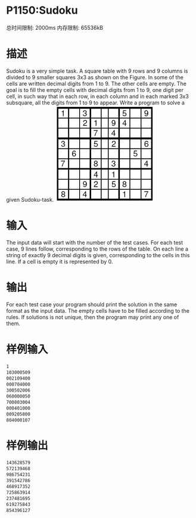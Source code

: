 # P1150:Sudoku

总时间限制: 2000ms 内存限制: 65536kB
# 描述
Sudoku is a very simple task. A square table with 9 rows and 9 columns is divided to 9 smaller squares 3x3 as shown on the Figure. In some of the cells are written decimal digits from 1 to 9. The other cells are empty. The goal is to fill the empty cells with decimal digits from 1 to 9, one digit per cell, in such way that in each row, in each column and in each marked 3x3 subsquare, all the digits from 1 to 9 to appear. Write a program to solve a given Sudoku-task. 
![图片](images/2982_1.jpg)
# 输入
The input data will start with the number of the test cases. For each test case, 9 lines follow, corresponding to the rows of the table. On each line a string of exactly 9 decimal digits is given, corresponding to the cells in this line. If a cell is empty it is represented by 0.
# 输出
For each test case your program should print the solution in the same format as the input data. The empty cells have to be filled according to the rules. If solutions is not unique, then the program may print any one of them.
# 样例输入
```
1
103000509
002109400
000704000
300502006
060000050
700803004
000401000
009205800
804000107
```
# 样例输出
```
143628579
572139468
986754231
391542786
468917352
725863914
237481695
619275843
854396127
```
